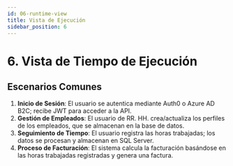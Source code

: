 ```yaml
---
id: 06-runtime-view
title: Vista de Ejecución
sidebar_position: 6
---
```


# 6. Vista de Tiempo de Ejecución

## Escenarios Comunes

1. **Inicio de Sesión**: El usuario se autentica mediante Auth0 o Azure AD B2C; recibe JWT para acceder a la API.
2. **Gestión de Empleados**: El usuario de RR. HH. crea/actualiza los perfiles de los empleados, que se almacenan en la base de datos.
3. **Seguimiento de Tiempo**: El usuario registra las horas trabajadas; los datos se procesan y almacenan en SQL Server.
4. **Proceso de Facturación**: El sistema calcula la facturación basándose en las horas trabajadas registradas y genera una factura.
